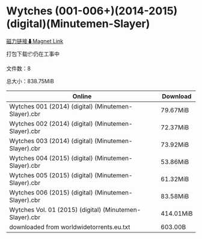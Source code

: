 # Wytches (001-006+)(2014-2015)(digital)(Minutemen-Slayer)

[磁力链接⬇Magnet Link](magnet:?xt=urn:btih:8cd9bf447f5ed2cce54c92e4c28abd08fa656f62&dn=Wytches%20%28001-006%2B%29%282014-2015%29%28digital%29%28Minutemen-Slayer%29)

打包下载📦仍在工事中

文件数：8

总大小：838.75MiB

Online | Download
--- | ---
Wytches 001 (2014) (digital) (Minutemen-Slayer).cbr | 79.67MiB
Wytches 002 (2014) (digital) (Minutemen-Slayer).cbr | 72.37MiB
Wytches 003 (2014) (digital) (Minutemen-Slayer).cbr | 73.92MiB
Wytches 004 (2015) (digital) (Minutemen-Slayer).cbr | 53.86MiB
Wytches 005 (2015) (digital) (Minutemen-Slayer).cbr | 61.32MiB
Wytches 006 (2015) (digital) (Minutemen-Slayer).cbr | 83.58MiB
Wytches Vol. 01 (2015) (digital) (Minutemen-Slayer).cbr | 414.01MiB
downloaded from worldwidetorrents.eu.txt | 603.00B